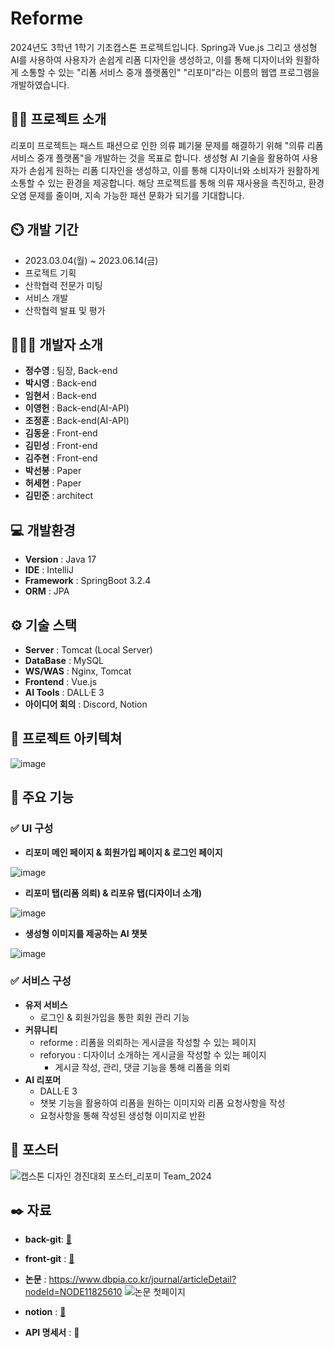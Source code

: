 # Reforme
2024년도 3학년 1학기 기초캡스톤 프로젝트입니다. Spring과 Vue.js 그리고 생성형 AI를 사용하여 사용자가 손쉽게 리폼 디자인을 생성하고, 이를 통해 디자이너와 원활하게 소통할 수 있는 "리폼 서비스 중개 플랫폼인" "리포미"라는 이름의 웹앱 프로그램을 개발하였습니다.

## 👨‍🏫 프로젝트 소개
리포미 프로젝트는 패스트 패션으로 인한 의류 폐기물 문제를 해결하기 위해 "의류 리폼 서비스 중개 플랫폼"을 개발하는 것을 목표로 합니다. 생성형 AI 기술을 활용하여 사용자가 손쉽게 원하는 리폼 디자인을 생성하고, 이를 통해 디자이너와 소비자가 원활하게 소통할 수 있는 환경을 제공합니다. 해당 프로젝트를 통해 의류 재사용을 촉진하고, 환경 오염 문제를 줄이며, 지속 가능한 패션 문화가 되기를 기대합니다.

## ⏲️ 개발 기간 
- 2023.03.04(월) ~ 2023.06.14(금)
- 프로젝트 기획
- 산학협력 전문가 미팅
- 서비스 개발
- 산학협력 발표 및 평가

## 🧑‍🤝‍🧑 개발자 소개 
- **정수영** : 팀장, Back-end
- **박시영** : Back-end
- **임현서** : Back-end
- **이영헌** : Back-end(AI-API)
- **조정훈** : Back-end(AI-API)
- **김동윤** : Front-end
- **김민성** : Front-end
- **김주현** : Front-end
- **박선봉** : Paper
- **허세현** : Paper
- **김민준** : architect

## 💻 개발환경
- **Version** : Java 17
- **IDE** : IntelliJ
- **Framework** : SpringBoot 3.2.4
- **ORM** : JPA

## ⚙️ 기술 스택
- **Server** : Tomcat (Local Server)
- **DataBase** : MySQL
- **WS/WAS** : Nginx, Tomcat
- **Frontend** : Vue.js
- **AI Tools** : DALL·E 3
- **아이디어 회의** : Discord, Notion

## 📝 프로젝트 아키텍쳐
![image](https://github.com/user-attachments/assets/32a5d0ef-da78-4a1a-b185-c374062f7932)

## 📌 주요 기능
### ✅ UI 구성

- **리포미 메인 페이지 & 회원가입 페이지 & 로그인 페이지**

![image](https://github.com/user-attachments/assets/d700ea7f-09d3-48cc-bafa-5956c01b9ee8)

- **리포미 탭(리폼 의뢰) & 리포유 탭(디자이너 소개)**

![image](https://github.com/user-attachments/assets/291a84b9-1061-47a2-9fa8-cc36a3aefb46)

- **생성형 이미지를 제공하는 AI 챗봇**

![image](https://github.com/user-attachments/assets/04dc37c6-ad2d-473a-8eb2-6814738094b5)

### ✅ 서비스 구성
- **유저 서비스**
	- 로그인 & 회원가입을 통한 회원 관리 기능
- **커뮤니티**
	- reforme : 리폼을 의뢰하는 게시글을 작성할 수 있는 페이지
	- reforyou : 디자이너 소개하는 게시글을 작성할 수 있는 페이지
		- 게시글 작성, 관리, 댓글 기능을 통해 리폼을 의뢰
- **AI 리포머**
	- DALL·E 3
	- 챗봇 기능을 활용하여 리폼을 원하는 이미지와 리폼 요청사항을 작성
	- 요청사항을 통해 작성된 생성형 이미지로 반환

## 💼 포스터
![캡스톤 디자인 경진대회 포스터_리포미 Team_2024](https://github.com/user-attachments/assets/1e04bf18-6fc4-4d20-a992-eecf4b3de83c)


## ✒️ 자료

- **back-git**: [🔗](https://github.com/CommonLion/reforme_back)

- **front-git** : [🔗](https://github.com/CommonLion/reforme_front)

- **논문** : https://www.dbpia.co.kr/journal/articleDetail?nodeId=NODE11825610
![논문 첫페이지](https://github.com/user-attachments/assets/ca9cffe7-53d2-4f2e-b0d2-eccf283b5920)

- **notion** : [🔗](https://patch-viburnum-087.notion.site/985cd8a9374f4d1ca11eeaac016f5dc4)

- **API 명세서** : 🔗

